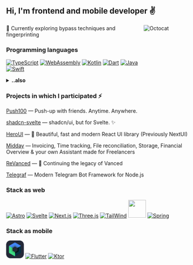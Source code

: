 ## Hi, I'm frontend and mobile developer :v:

<img align="right" alt="Octocat" width="130px" height="130px" src="https://media.giphy.com/media/du3J3cXyzhj75IOgvA/giphy.gif" />

:page_facing_up: Currently exploring bypass techniques and fingerprinting

### Programming languages
[![TypeScript](https://skillicons.dev/icons?i=typescript)](https://typescriptlang.org)
[![WebAssembly](https://skillicons.dev/icons?i=wasm)](https://webassembly.org)
[![Kotlin](https://skillicons.dev/icons?i=kotlin)](https://kotlinlang.org)
[![Dart](https://skillicons.dev/icons?i=dart)](https://dart.dev)
[![Java](https://skillicons.dev/icons?i=java)](https://dev.java)
[![Swift](https://skillicons.dev/icons?i=swift)](https://www.swift.org)

<details><summary><b>..also</b></summary>

[![Programming languages](https://skillicons.dev/icons?i=v,py,c,php&perline=4)](https://github.com/milksense)
</details>


### Projects in which I participated :zap:
[Push100][6] — Push-up with friends. Anytime. Anywhere.

[shadcn-svelte][5] — shadcn/ui, but for Svelte. ✨

[HeroUI][3] — :rocket: Beautiful, fast and modern React UI library (Previously NextUI)

[Midday][4] — Invoicing, Time tracking, File reconciliation, Storage, Financial Overview & your own Assistant made for Freelancers

[ReVanced][1] — :pill: Continuing the legacy of Vanced

[Telegraf][2] — Modern Telegram Bot Framework for Node.js

### Stack as web
[![Astro](https://skillicons.dev/icons?i=astro)](https://astro.build)
[![Svelte](https://skillicons.dev/icons?i=svelte)](https://svelte.dev)
[![Next.js](https://skillicons.dev/icons?i=next)](https://nextjs.org)
[![Three.js](https://skillicons.dev/icons?i=threejs)](https://threejs.org)
[![TailWind](https://skillicons.dev/icons?i=tailwind)](https://tailwindcss.com)
<a href="https://moleculer.services/"><img height="48" width="48" src="https://moleculer.services/icon/favicon-96x96.png"></a>
[![Spring](https://skillicons.dev/icons?i=spring)](https://spring.io)

### Stack as mobile
<a href="https://developer.android.com/jetpack/compose"><img height="48" width="48" src="./assets/Compose2-Dark.svg"></a>
[![Flutter](https://skillicons.dev/icons?i=flutter)](https://flutter.dev)
[![Ktor](https://skillicons.dev/icons?i=ktor)](https://ktor.io)

[1]: https://github.com/revanced
[2]: https://github.com/telegraf/telegraf
[3]: https://github.com/nextui-org/nextui
[4]: https://midday.ai
[5]: https://shadcn-svelte.com
[6]: https://push100.com
